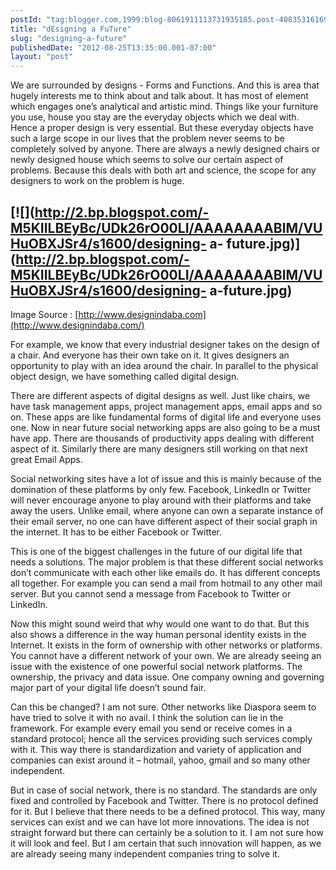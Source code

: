 ```yaml
---
postId: "tag:blogger.com,1999:blog-8061911113731935185.post-4083531616985587336"
title: "dEsigning a FuTure"
slug: "designing-a-future"
publishedDate: "2012-08-25T13:35:00.001-07:00"
layout: "post"
---
```


We are surrounded by designs - Forms and Functions. And this is area that
hugely interests me to think about and talk about. It has most of element
which engages one’s analytical and artistic mind. Things like your furniture
you use, house you stay are the everyday objects which we deal with. Hence a
proper design is very essential. But these everyday objects have such a large
scope in our lives that the problem never seems to be completely solved by
anyone. There are always a newly designed chairs or newly designed house which
seems to solve our certain aspect of problems. Because this deals with both
art and science, the scope for any designers to work on the problem is huge.  
  
[![](http://2.bp.blogspot.com/-M5KIILBEyBc/UDk26rO00LI/AAAAAAAABIM/VUHuOBXJSr4/s1600/designing-
a-
future.jpg)](http://2.bp.blogspot.com/-M5KIILBEyBc/UDk26rO00LI/AAAAAAAABIM/VUHuOBXJSr4/s1600/designing-
a-future.jpg)  
---  
Image Source :  [http://www.designindaba.com](http://www.designindaba.com/)  
  
For example, we know that every industrial designer takes on the design of a
chair. And everyone has their own take on it. It gives designers an
opportunity to play with an idea around the chair. In parallel to the physical
object design, we have something called digital design.  
  
There are different aspects of digital designs as well. Just like chairs, we
have task management apps, project management apps, email apps and so on.
These apps are like fundamental forms of digital life and everyone uses one.
Now in near future social networking apps are also going to be a must have
app. There are thousands of productivity apps dealing with different aspect of
it. Similarly there are many designers still working on that next great Email
Apps.  
  
Social networking sites have a lot of issue and this is mainly because of the
domination of these platforms by only few. Facebook, LinkedIn or Twitter will
never encourage anyone to play around with their platforms and take away the
users. Unlike email, where anyone can own a separate instance of their email
server, no one can have different aspect of their social graph in the
internet. It has to be either Facebook or Twitter.  
  
This is one of the biggest challenges in the future of our digital life that
needs a solutions. The major problem is that these different social networks
don’t communicate with each other like emails do. It has different concepts
all together. For example you can send a mail from hotmail to any other mail
server. But you cannot send a message from Facebook to Twitter or LinkedIn.  
  
Now this might sound weird that why would one want to do that. But this also
shows a difference in the way human personal identity exists in the Internet.
It exists in the form of ownership with other networks or platforms. You
cannot have a different network of your own. We are already seeing an issue
with the existence of one powerful social network platforms. The ownership,
the privacy and data issue. One company owning and governing major part of
your digital life doesn’t sound fair.  
  
Can this be changed? I am not sure. Other networks like Diaspora seem to have
tried to solve it with no avail. I think the solution can lie in the
framework. For example every email you send or receive comes in a standard
protocol; hence all the services providing such services comply with it. This
way there is standardization and variety of application and companies can
exist around it – hotmail, yahoo, gmail and so many other independent.  
  
But in case of social network, there is no standard. The standards are only
fixed and controlled by Facebook and Twitter. There is no protocol defined for
it. But I believe that there needs to be a defined protocol. This way, many
services can exist and we can have lot more innovations. The idea is not
straight forward but there can certainly be a solution to it. I am not sure
how it will look and feel. But I am certain that such innovation will happen,
as we are already seeing many independent companies tring to solve it.

